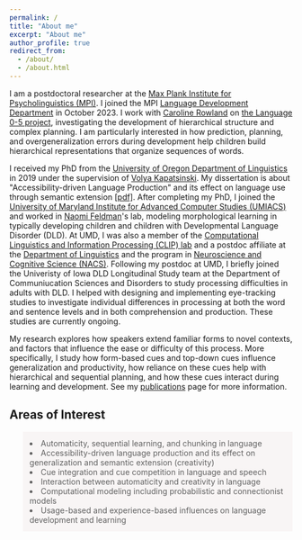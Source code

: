 ```yaml
---
permalink: /
title: "About me"
excerpt: "About me"
author_profile: true
redirect_from: 
  - /about/
  - /about.html
---
```



I am a postdoctoral researcher at the [Max Plank Institute for Psycholinguistics (MPI)](https://www.mpi.nl/). I joined the MPI [Language Development Department](https://www.mpi.nl/department/language-development/3) in October 2023. I work with [Caroline Rowland](https://www.mpi.nl/people/rowland-caroline) on [the Language 0-5 project](https://www.lucid.ac.uk/what-we-do/research/lucid-phase-1-completed-projects-2014-2019/language-0-5-project/), investigating the development of hierarchical structure and complex planning. I am particularly interested in how prediction, planning, and overgeneralization errors during development help children build hierarchical representations that organize sequences of words.

I received my PhD from the [University of Oregon Department of Linguistics](https://linguistics.uoregon.edu) in 2019 under the supervision of [Volya Kapatsinski](https://blogs.uoregon.edu/ublab/whoiswho/). My dissertation is about "Accessibility-driven Language Production" and its effect on language use through semantic extension [[pdf]](https://scholarsbank.uoregon.edu/xmlui/bitstream/handle/1794/24946/Harmon_oregon_0171A_12546.pdf). After completing my PhD, I joined the [University of Maryland Institute for Advanced Computer Studies (UMIACS)](https://www.umiacs.umd.edu) and worked in [Naomi Feldman](http://users.umiacs.umd.edu/~nhf/)'s lab, modeling morphological learning in typically developing children and children with Developmental Language Disorder (DLD). At UMD, I was also a member of the [Computational Linguistics and Information Processing (CLIP) lab](https://wiki.umiacs.umd.edu/clip/index.php/Main_Page) and a postdoc affiliate at the [Department of Linguistics](https://linguistics.umd.edu) and the program in [Neuroscience and Cognitive Science (NACS)](https://nacs.umd.edu). Following my postdoc at UMD, I briefly joined the Univeristy of Iowa DLD Longitudinal Study team at the Department of Communiucation Sciences and Disorders to study processing difficulties in adults with DLD. I helped with designing and implementing eye-tracking studies to investigate individual differences in processing at both the word and sentence levels and in both comprehension and production. These studies are currently ongoing. 

My research explores how speakers extend familiar forms to novel contexts, and factors that influence the ease or difficulty of this process. More specifically, I study how form-based cues and top-down cues influence generalization and productivity, how reliance on these cues help with hierarchical and sequential planning, and how these cues interact during learning and development. See my [publications](https://zaraharmon.github.io/Publications/) page for more information. 

## Areas of Interest
<blockquote style="border: 2px solid #F8F5F5; padding: 10px; background-color: #F8F5F5;"> 
<li> Automaticity, sequential learning, and chunking in language
<li> Accessibility-driven language production and its effect on generalization and semantic extension (creativity)
<li> Cue integration and cue competition in language and speech
<li> Interaction between automaticity and creativity in language
<li> Computational modeling including probabilistic and connectionist models
<li> Usage-based and experience-based influences on language development and learning




<!--University of Maryland UMIACS and the Department of Linguistics to work with [Naomi Feldman](http://users.umiacs.umd.edu/~nhf/) and [Jan Edwards](https://learningtotalk.umd.edu) on a computational modeling project on Developmental Language Disorder. The goal of the project is to model morphological productivity in the speech of children with Developmental Language Disorder and inform interevention efforts.-->
